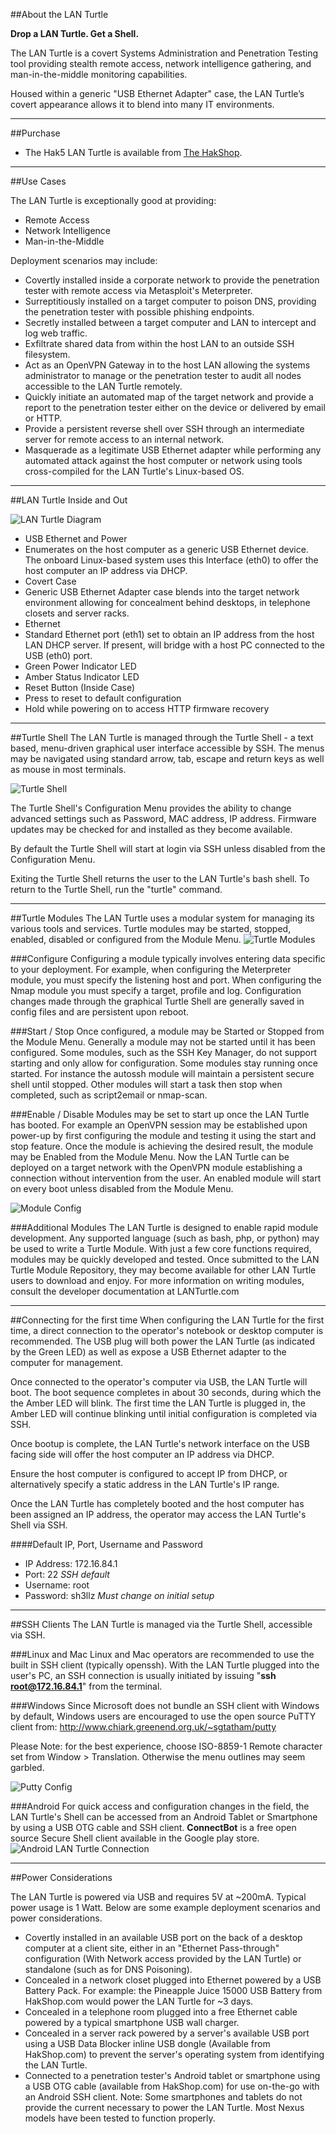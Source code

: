 ##About the LAN Turtle

**Drop a LAN Turtle. Get a Shell.**

The LAN Turtle is a covert Systems Administration and Penetration Testing tool providing stealth remote access, network intelligence gathering, and man-in-the-middle monitoring capabilities. 

Housed within a generic "USB Ethernet Adapter" case, the LAN Turtle’s covert appearance allows it to blend into many IT environments.

---

##Purchase
* The Hak5 LAN Turtle is available from [The HakShop](http://www.hakshop.com/lanturtle).

---

##Use Cases

The LAN Turtle is exceptionally good at providing: 

* Remote Access
* Network Intelligence
* Man-in-the-Middle

Deployment scenarios may include:

* Covertly installed inside a corporate network to provide the penetration tester with remote access via Metasploit's Meterpreter.
* Surreptitiously installed on a target computer to poison DNS, providing the penetration tester with possible phishing endpoints.
* Secretly installed between a target computer and LAN to intercept and log web traffic.
* Exfiltrate shared data from within the host LAN to an outside SSH filesystem.
* Act as an OpenVPN Gateway in to the host LAN allowing the systems administrator to manage or the penetration tester to audit all nodes accessible to the LAN Turtle remotely.
* Quickly initiate an automated map of the target network and provide a report to the penetration tester either on the device or delivered by email or HTTP.
* Provide a persistent reverse shell over SSH through an intermediate server for remote access to an internal network. 
* Masquerade as a legitimate USB Ethernet adapter while performing any automated attack against the host computer or network using tools cross-compiled for the LAN Turtle's Linux-based OS.

---

##LAN Turtle Inside and Out

![LAN Turtle Diagram](images/diagram.png)

* USB Ethernet and Power
 * Enumerates on the host computer as a generic USB Ethernet device. The onboard Linux-based system uses this Interface (eth0) to offer the host computer an IP address via DHCP.
* Covert Case
 * Generic USB Ethernet Adapter case blends into the target network environment allowing for concealment behind desktops, in telephone closets and server racks.
* Ethernet
 * Standard Ethernet port (eth1) set to obtain an IP address from the host LAN DHCP server. If present, will bridge with a host PC connected to the USB (eth0) port.
* Green Power Indicator LED
* Amber Status Indicator LED
* Reset Button (Inside Case)
 * Press to reset to default configuration
 * Hold while powering on to access HTTP firmware recovery

---

##Turtle Shell
The LAN Turtle is managed through the Turtle Shell - a text based, menu-driven graphical user interface accessible by SSH.  The menus may be navigated using standard arrow, tab, escape and return keys as well as mouse in most terminals. 

![Turtle Shell](images/shell-main.png)

The Turtle Shell's Configuration Menu provides the ability to change advanced settings such as Password, MAC address, IP address. Firmware updates may be checked for and installed as they become available.

By default the Turtle Shell will start at login via SSH unless disabled from the Configuration Menu.

Exiting the Turtle Shell returns the user to the LAN Turtle's bash shell. To return to the Turtle Shell, run the "turtle" command.

---

##Turtle Modules
The LAN Turtle uses a modular system for managing its various tools and services. Turtle modules may be started, stopped, enabled, disabled or configured from the Module Menu. 
![Turtle Modules](images/shell-modules.png)

###Configure
Configuring a module typically involves entering data specific to your deployment. For example, when configuring the Meterpreter module, you must specify the listening host and port. When configuring the Nmap module you must specify a target, profile and log. Configuration changes made through the graphical Turtle Shell are generally saved in config files and are persistent upon reboot.

###Start / Stop
Once configured, a module may be Started or Stopped from the Module Menu. Generally a module may not be started until it has been configured. Some modules, such as the SSH Key Manager, do not support starting and only allow for configuration. Some modules stay running once started. For instance the autossh module will maintain a persistent secure shell until stopped. Other modules will start a task then stop when completed, such as script2email or nmap-scan.

###Enable / Disable
Modules may be set to start up once the LAN Turtle has booted. For example an OpenVPN session may be established upon power-up by first configuring the module and testing it using the start and stop feature. Once the module is achieving the desired result, the module may be Enabled from the Module Menu. Now the LAN Turtle can be deployed on a target network with the OpenVPN module establishing a connection without intervention from the user. An enabled module will start on every boot unless disabled from the Module Menu.

![Module Config](images/shell-configure.png)

###Additional Modules
The LAN Turtle is designed to enable rapid module development. Any supported language (such as bash, php, or python) may be used to write a Turtle Module. With just a few core functions required, modules may be quickly developed and tested. Once submitted to the LAN Turtle Module Repository, they may become available for other LAN Turtle users to download and enjoy. For more information on writing modules, consult the developer documentation at LANTurtle.com

---

##Connecting for the first time
When configuring the LAN Turtle for the first time, a direct connection to the operator's notebook or desktop computer is recommended. The USB plug will both power the LAN Turtle (as indicated by the Green LED) as well as expose a USB Ethernet adapter to the computer for management.

Once connected to the operator's computer via USB, the LAN Turtle will boot. The boot sequence completes in about 30 seconds, during which the the Amber LED will blink. The first time the LAN Turtle is plugged in, the Amber LED will continue blinking until initial configuration is completed via SSH.

Once bootup is complete, the LAN Turtle's network interface on the USB facing side will offer the host computer an IP address via DHCP. 

Ensure the host computer is configured to accept IP from DHCP, or alternatively specify a static address in the LAN Turtle's IP range.

Once the LAN Turtle has completely booted and the host computer has been assigned an IP address, the operator may access the LAN Turtle's Shell via SSH.

####Default IP, Port, Username and Password

* IP Address: 172.16.84.1
* Port: 22 		*SSH default*
* Username: root
* Password: sh3llz 	*Must change on initial setup*

---

##SSH Clients
The LAN Turtle is managed via the Turtle Shell, accessible via SSH.

###Linux and Mac
Linux and Mac operators are recommended to use the built in SSH client (typically openssh). With the LAN Turtle plugged into the user's PC, an SSH connection is usually initiated by issuing "**ssh root@172.16.84.1**" from the terminal.

###Windows
Since Microsoft does not bundle an SSH client with Windows by default, Windows users are encouraged to use the open source PuTTY client from: http://www.chiark.greenend.org.uk/~sgtatham/putty 

Please Note: for the best experience, choose ISO-8859-1 Remote character set from Window > Translation. Otherwise the menu outlines may seem garbled.

![Putty Config](images/putty.png)

###Android
For quick access and configuration changes in the field, the LAN Turtle's Shell can be accessed from an Android Tablet or Smartphone by using a USB OTG cable and SSH client. **ConnectBot** is a free open source Secure Shell client available in the Google play store.
![Android LAN Turtle Connection](images/android.png)

---

##Power Considerations

The LAN Turtle is powered via USB and requires 5V at ~200mA. Typical power usage is 1 Watt. Below are some example deployment scenarios and power considerations.

* Covertly installed in an available USB port on the back of a desktop computer at a client site, either in an "Ethernet Pass-through" configuration (With Network access provided by the LAN Turtle) or standalone (such as for DNS Poisoning).
* Concealed in a network closet plugged into Ethernet powered by a USB Battery Pack. For example: the Pineapple Juice 15000 USB Battery from HakShop.com would power the LAN Turtle for ~3 days.
* Concealed in a telephone room plugged into a free Ethernet cable powered by a typical smartphone USB wall charger.
* Concealed in a server rack powered by a server's available USB port using a USB Data Blocker inline USB dongle (Available from HakShop.com) to prevent the server's operating system from identifying the LAN Turtle.
* Connected to a penetration tester's Android tablet or smartphone using a USB OTG cable (available from HakShop.com) for use on-the-go with an Android SSH client. Note: Some smartphones and tablets do not provide the current necessary to power the LAN Turtle. Most Nexus models have been tested to function properly.
